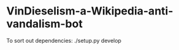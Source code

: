 VinDieselism-a-Wikipedia-anti-vandalism-bot
===========================================

To sort out dependencies: ./setup.py develop


